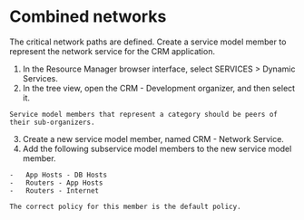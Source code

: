 # Combined networks

The critical network paths are defined. Create a service model member to
represent the network service for the CRM application.

1.   In the Resource Manager browser interface, select SERVICES &gt;
    Dynamic Services.
2.   In the tree view, open the CRM - Development organizer, and then
    select it.

    Service model members that represent a category should be peers of
    their sub-organizers.

3.   Create a new service model member, named CRM - Network Service.
4.   Add the following subservice model members to the new service model
    member.

    -   App Hosts - DB Hosts
    -   Routers - App Hosts
    -   Routers - Internet

    The correct policy for this member is the default policy.


